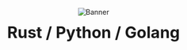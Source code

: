 <p align="center">
  <img src="https://i.ibb.co/vKJHDNk/2cc22acc1ebd2b4353e5474964327576.jpg" alt="Banner" />
</p>

<p align="center">
  <strong><font size="+3">Rust / Python / Golang</font></strong>
</p>
